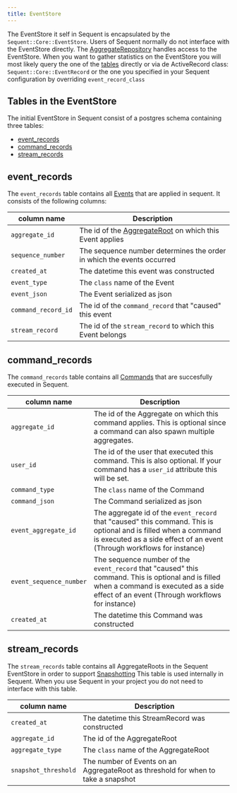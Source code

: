 ```yaml
---
title: EventStore
---
```


The EventStore it self in Sequent is encapsulated by the `Sequent::Core::EventStore`.
Users of Sequent normally do not interface with the EventStore directly. The [AggregateRepository](aggregate-repository.html)
handles access to the EventStore.
When you want to gather statistics on the EventStore you will most likely query the one of the [tables](#tables-in-the-eventstore) directly or via de
ActiveRecord class: `Sequent::Core::EventRecord` or the one you specified in your Sequent configuration by
overriding `event_record_class`

## Tables in the EventStore

The initial EventStore in Sequent consist of a postgres schema containing three tables:

- [event_records](#event_records)
- [command_records](#command_records)
- [stream_records](#stream_records)


## event_records

The `event_records` table contains all [Events](event.html) that are applied in sequent. It consists of the following columns:

|column name        | Description
|-------------------|----------------------------------------------------------------------|
`aggregate_id`      | The id of the [AggregateRoot](aggregate-root.html) on which this Event applies
`sequence_number`   | The sequence number determines the order in which the events occurred
`created_at`        | The datetime this event was constructed
`event_type`        | The `class` name of the Event
`event_json`        | The Event serialized as json
`command_record_id` | The id of the `command_record` that "caused" this event
`stream_record`     | The id of the `stream_record` to which this Event belongs

## command_records

The `command_records` table contains all [Commands](command.html) that are succesfully executed in Sequent.

|column name            | Description
|-----------------------|----------------------------------------------------------------------|
`aggregate_id`          | The id of the Aggregate on which this command applies. This is optional since a command can also spawn multiple aggregates.
`user_id`               | The id of the user that executed this command. This is also optional. If your command has a `user_id` attribute this will be set.
`command_type`          | The `class` name of the Command
`command_json`          | The Command serialized as json
`event_aggregate_id`    | The aggregate id of the `event_record` that "caused" this command. This is optional and is filled when a command is executed as a side effect of an event (Through workflows for instance)
`event_sequence_number` | The sequence number of the `event_record` that "caused" this command. This is optional and is filled when a command is executed as a side effect of an event (Through workflows for instance)
`created_at`            | The datetime this Command was constructed

## stream_records

The `stream_records` table contains all AggregateRoots in the Sequent EventStore in order to support [Snapshotting](snapshotting.html)
This table is used internally in Sequent. When you use Sequent in your project you do not need to interface with this table.

|column name        | Description
|-------------------|----------------------------------------------------------------------|
`created_at`        | The datetime this StreamRecord was constructed
`aggregate_id`      | The id of the AggregateRoot
`aggregate_type`    | The `class` name of the AggregateRoot
`snapshot_threshold`| The number of Events on an AggregateRoot as threshold for when to take a snapshot
